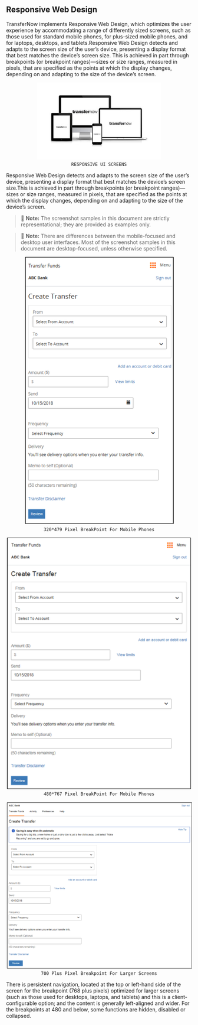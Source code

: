 ## Responsive Web Design

TransferNow implements Responsive Web Design, which optimizes the user experience by accommodating a range of differently sized screens, such as those used for standard mobile phones, for plus-sized mobile phones, and for laptops, desktops, and tablets.Responsive Web Design detects and adapts to the screen size of the user’s device, presenting a display format that best matches the device’s screen size. This is achieved in part through breakpoints (or breakpoint ranges)—sizes or size ranges, measured in pixels, that are specified as the points at which the display changes, depending on and adapting to the size of the device’s screen. 

<center>

![image](../assets/images/responsiveUIScreens.jpg)
<br />``RESPONSIVE UI SCREENS``
</center>


<!-- align: center 
![Image centering](../assets/images/responsiveUIScreens.jpg "Image centering")
-->

Responsive Web Design detects and adapts to the screen size of the user’s device, presenting a display format that best matches the device’s screen size.This is achieved in part through breakpoints (or breakpoint ranges)—sizes or size ranges, measured in pixels, that are specified as the points at which the display changes, depending on and adapting to the size of the device’s screen.

> :memo: **Note:** The screenshot samples in this document are strictly representational; they are provided as examples only.

> :memo: **Note:** There are differences between the mobile-focused and desktop user interfaces. Most of the screenshot samples in this document are desktop-focused, unless otherwise specified.


<center>

![image](../assets/images/320MobileViewpng.png)
<br /> ``320*479 Pixel BreakPoint For Mobile Phones``<br />

![image](../assets/images/480MobileView.png)
<br />``480*767 Pixel BreakPoint For Mobile Phones``<br />

![image](../assets/images/desktopview.png)
<br /> ``700 Plus Pixel Breakpoint For Larger Screens``

</center>



There is persistent navigation, located at the top or left-hand side of the screen for the breakpoint (768 plus pixels) optimized for larger screens (such as those used for desktops, laptops, and tablets) and this is a client-configurable option; and the content is generally left-aligned and wider. 
For the breakpoints at 480 and below, some functions are hidden, disabled or collapsed.